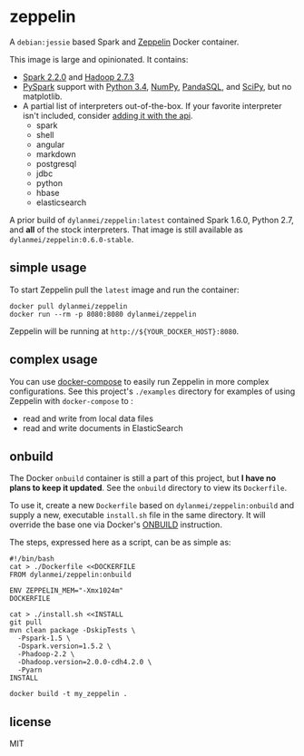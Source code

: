 # zeppelin

A `debian:jessie` based Spark and [Zeppelin](http://zeppelin.apache.org) Docker container.

This image is large and opinionated. It contains:

- [Spark 2.2.0](http://spark.apache.org/docs/2.2.0) and [Hadoop 2.7.3](http://hadoop.apache.org/docs/r2.7.3)
- [PySpark](http://spark.apache.org/docs/2.2.0/api/python) support with [Python 3.4](https://docs.python.org/3.4), [NumPy](http://www.numpy.org), [PandaSQL](https://github.com/yhat/pandasql), and [SciPy](https://www.scipy.org/scipylib/index.html), but no matplotlib.
- A partial list of interpreters out-of-the-box. If your favorite interpreter isn't included, consider [adding it with the api](http://zeppelin.apache.org/docs/0.7.3/manual/dynamicinterpreterload.html).
  - spark
  - shell
  - angular
  - markdown
  - postgresql
  - jdbc
  - python
  - hbase
  - elasticsearch

A prior build of `dylanmei/zeppelin:latest` contained Spark 1.6.0, Python 2.7, and **all** of the stock interpreters. That image is still available as `dylanmei/zeppelin:0.6.0-stable`.

## simple usage

To start Zeppelin pull the `latest` image and run the container:

```
docker pull dylanmei/zeppelin
docker run --rm -p 8080:8080 dylanmei/zeppelin
```

Zeppelin will be running at `http://${YOUR_DOCKER_HOST}:8080`.

## complex usage

You can use [docker-compose](http://docs.docker.com/compose) to easily run Zeppelin in more complex configurations. See this project's `./examples` directory for examples of using Zeppelin with `docker-compose` to :

- read and write from local data files
- read and write documents in ElasticSearch

## onbuild

The Docker `onbuild` container is still a part of this project, but **I have no plans to keep it updated**. See the `onbuild` directory to view its `Dockerfile`.

To use it, create a new `Dockerfile` based on `dylanmei/zeppelin:onbuild` and supply a new, executable `install.sh` file in the same directory. It will override the base one via Docker's [ONBUILD](https://docs.docker.com/reference/builder/#onbuild) instruction.

The steps, expressed here as a script, can be as simple as:

```
#!/bin/bash
cat > ./Dockerfile <<DOCKERFILE
FROM dylanmei/zeppelin:onbuild

ENV ZEPPELIN_MEM="-Xmx1024m"
DOCKERFILE

cat > ./install.sh <<INSTALL
git pull
mvn clean package -DskipTests \
  -Pspark-1.5 \
  -Dspark.version=1.5.2 \
  -Phadoop-2.2 \
  -Dhadoop.version=2.0.0-cdh4.2.0 \
  -Pyarn
INSTALL

docker build -t my_zeppelin .
```

## license

MIT
